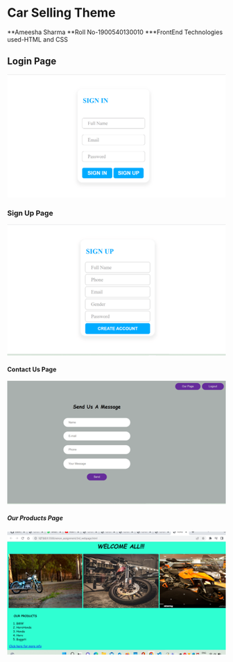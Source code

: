 # Car Selling Theme
**Ameesha Sharma
**Roll No-1900540130010
***FrontEnd Technologies used-HTML and CSS
## Login Page
![LoginPage!](https://github.com/Ameesha0/XENONSTACK/blob/main/images/LoginPage.png)
### Sign Up Page
![](https://github.com/Ameesha0/XENONSTACK/blob/main/images/SignUpPage.png)
#### Contact Us Page
![](https://github.com/zack160/xenonStack/blob/main/images/contactUs.png)
##### Our Products Page
![](https://github.com/zack160/xenonStack/blob/main/images/Screenshot%20(84).png)
